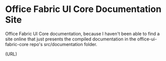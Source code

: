 # Office Fabric UI Core Documentation Site

Office Fabric UI Core documentation, because I haven't been able to find a site online that just presents the compiled documentation in the office-ui-fabric-core repo's src/documentation folder.

(URL)
